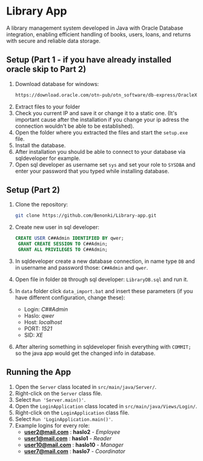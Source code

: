 # Library App

A library management system developed in Java with Oracle Database integration, enabling efficient handling of books, users, loans, and returns with secure and reliable data storage.

## Setup (Part 1 - if you have already installed oracle skip to Part 2)
1. Download database for windows: 
    ```bash
    https://download.oracle.com/otn-pub/otn_software/db-express/OracleXE213_Win64.zip
    ```
2. Extract files to your folder
3. Check you current IP and save it or change it to a static one. (It's important cause after the installation if you change your ip adress the connection wouldn't be able to be established).
4. Open the folder where you extracted the files and start the `setup.exe` file.
5. Install the database.
6. After installation you should be able to connect to your database via sqldeveloper for example.
7. Open sql developer as username set `sys` and set your role to `SYSDBA` and enter your password that you typed while installing database.

## Setup (Part 2)
1. Clone the repository:
   ```bash
   git clone https://github.com/Benonki/Library-app.git
   ```
2. Create new user in sql developer:
   ```sql
   CREATE USER C##Admin IDENTIFIED BY qwer;
	GRANT CREATE SESSION TO C##Admin;
	GRANT ALL PRIVILEGES TO C##Admin;
   ```
   
3. In sqldeveloper create a new database connection, in name type `DB` and in username and password those: `C##Admin` and `qwer`.
4. Open file in folder `DB` through sql developer: `LibraryDB.sql` and run it.
5. In `data` folder click `data_import.bat` and insert these parameters (if you have different configuration, change these):
   - Login: _C##Admin_
   - Haslo: _qwer_
   - Host: _localhost_
   - PORT: _1521_
   - SID: _XE_
6. After altering something in sqldeveloper finish everything with `COMMIT;` so the java app would get the changed info in database.

## Running the App

1. Open the `Server` class located in `src/main/java/Server/`.
2. Right-click on the `Server` class file.
3. Select `Run 'Server.main()'`.
4. Open the `LoginApplication` class located in `src/main/java/Views/Login/`.
5. Right-click on the `LoginApplication` class file. 
6. Select `Run 'LoginApplication.main()'`.
7. Example logins for every role:
   - **user2@mail.com**  : **haslo2**      - _Employee_
   - **user1@mail.com** :   **haslo1**    - _Reader_
   - **user10@mail.com** :   **haslo10**    - _Manager_
   - **user7@mail.com** :   **haslo7**    - _Coordinator_